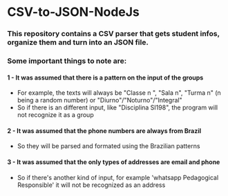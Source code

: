 # CSV-to-JSON-NodeJs
 
### This repository contains a CSV parser that gets student infos, organize them and turn into an JSON file.

### Some important things to note are:
#### 1 - It was assumed that there is a pattern on the input of the groups
* For example, the texts will always be "Classe n ", "Sala n", "Turma n" (n being a random number) or "Diurno"/"Noturno"/"Integral" 
*  So if there is an different input, like "Disciplina SI198", the program will not recognize it as a group

#### 2 - It was assumed that the phone numbers are always from Brazil
* So they will be parsed and formated using the Brazilian patterns
#### 3 - It was assumed that the only types of addresses are email and phone
* So if there's another kind of input, for example 'whatsapp Pedagogical Responsible' it will not be recognized as an address
